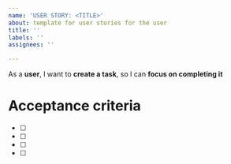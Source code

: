 ```yaml
---
name: 'USER STORY: <TITLE>'
about: template for user stories for the user
title: ''
labels: ''
assignees: ''

---
```


As a **user**, I want to **create a task**, so I can **focus on completing it**

# Acceptance criteria
- [ ] 
- [ ] 
- [ ] 
- [ ]
